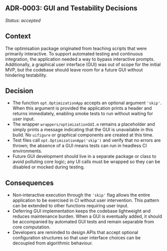 ## ADR‑0003: GUI and Testability Decisions

*Status: accepted*

## Context

The optimisation package originated from teaching scripts that were primarily interactive.  To support automated testing and continuous integration, the application needed a way to bypass interactive prompts.  Additionally, a graphical user interface (GUI) was out of scope for the initial MVP, but the codebase should leave room for a future GUI without hindering testability.

## Decision

* The function `opt.OptimizationApp` accepts an optional argument `'skip'`.  When this argument is provided the application prints a header and returns immediately, enabling smoke tests to run without waiting for user input.
* The wrapper `wrappers/optimizationGUI.m` remains a placeholder and simply prints a message indicating that the GUI is unavailable in this build.  No `uifigure` or graphical components are created at this time.
* Test files call `opt.OptimizationApp('skip')` and verify that no errors are thrown; the absence of a GUI means tests can run in headless CI environments.
* Future GUI development should live in a separate package or class to avoid polluting core logic; any UI calls must be wrapped so they can be disabled or mocked during testing.

## Consequences

* Non‑interactive execution through the `'skip'` flag allows the entire application to be exercised in CI without user intervention.  This pattern can be extended to other functions requiring user input.
* Deferring GUI implementation keeps the codebase lightweight and reduces maintenance burden.  When a GUI is eventually added, it should be accompanied by automated GUI tests and remain separable from core computation.
* Developers are reminded to design APIs that accept optional configuration structures so that user interface choices can be decoupled from algorithmic behaviour.